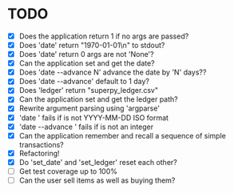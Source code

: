 # TODO
- [x] Does the application return 1 if no args are passed?
- [x] Does 'date' return "1970-01-01\n" to stdout?
- [X] Does 'date' return 0 args are not 'None'?
- [X] Can the application set and get the date?
- [X] Does 'date --advance N' advance the date by 'N' days??
- [X] Does 'date --advance' default to 1 day?
- [X] Does 'ledger' return "superpy_ledger.csv"
- [X] Can the application set and get the ledger path?
- [X] Rewrite argument parsing using 'argparse'
- [X] 'date <date>' fails if <date> is not YYYY-MM-DD ISO format
- [X] 'date --advance <days>' fails if <days> is not an integer
- [X] Can the application remember and recall a sequence of simple transactions?
- [X] Refactoring!
- [X] Do 'set_date' and 'set_ledger' reset each other?
- [ ] Get test coverage up to 100%
- [ ] Can the user sell items as well as buying them?
